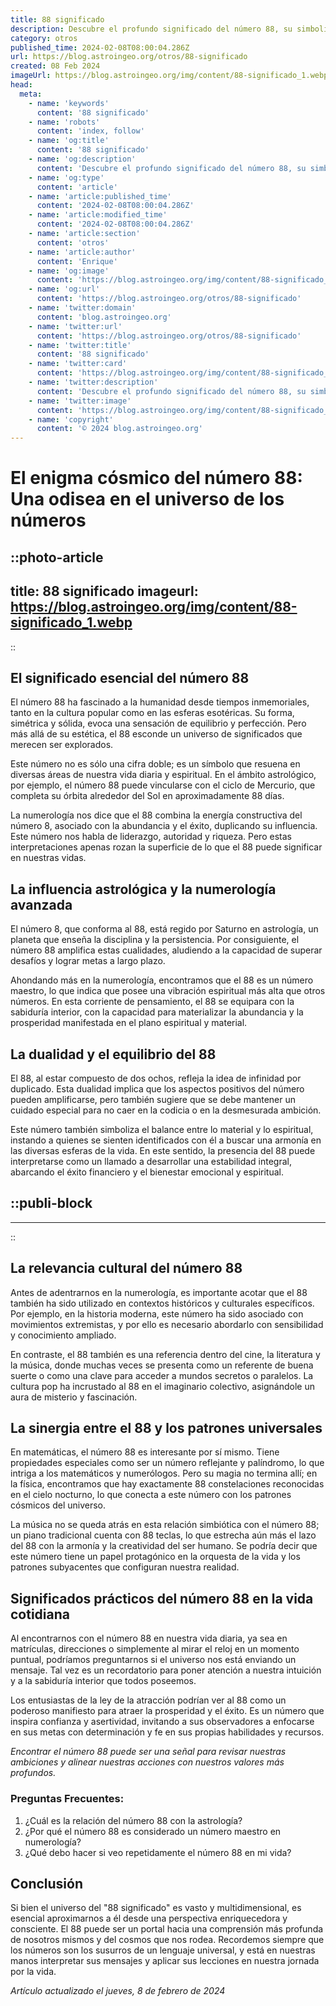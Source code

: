 ```yaml
---
title: 88 significado
description: Descubre el profundo significado del número 88, su simbolismo y cómo influye en la vida y las creencias espirituales. Explora con nosotros.
category: otros
published_time: 2024-02-08T08:00:04.286Z
url: https://blog.astroingeo.org/otros/88-significado
created: 08 Feb 2024
imageUrl: https://blog.astroingeo.org/img/content/88-significado_1.webp
head:
  meta:
    - name: 'keywords'
      content: '88 significado'
    - name: 'robots'
      content: 'index, follow'
    - name: 'og:title'
      content: '88 significado'
    - name: 'og:description'
      content: 'Descubre el profundo significado del número 88, su simbolismo y cómo influye en la vida y las creencias espirituales. Explora con nosotros.'
    - name: 'og:type'
      content: 'article'
    - name: 'article:published_time'
      content: '2024-02-08T08:00:04.286Z'
    - name: 'article:modified_time'
      content: '2024-02-08T08:00:04.286Z'
    - name: 'article:section'
      content: 'otros'
    - name: 'article:author'
      content: 'Enrique'
    - name: 'og:image'
      content: 'https://blog.astroingeo.org/img/content/88-significado_1.webp'
    - name: 'og:url'
      content: 'https://blog.astroingeo.org/otros/88-significado'
    - name: 'twitter:domain'
      content: 'blog.astroingeo.org'
    - name: 'twitter:url'
      content: 'https://blog.astroingeo.org/otros/88-significado'
    - name: 'twitter:title'
      content: '88 significado'
    - name: 'twitter:card'
      content: 'https://blog.astroingeo.org/img/content/88-significado_1.webp'
    - name: 'twitter:description'
      content: 'Descubre el profundo significado del número 88, su simbolismo y cómo influye en la vida y las creencias espirituales. Explora con nosotros.'
    - name: 'twitter:image'
      content: 'https://blog.astroingeo.org/img/content/88-significado_1.webp'
    - name: 'copyright'
      content: '© 2024 blog.astroingeo.org'
---
```

# El enigma cósmico del número 88: Una odisea en el universo de los números


::photo-article
---
title: 88 significado
imageurl: https://blog.astroingeo.org/img/content/88-significado_1.webp
---
::

  
## El significado esencial del número 88

El número 88 ha fascinado a la humanidad desde tiempos inmemoriales, tanto en la cultura popular como en las esferas esotéricas. Su forma, simétrica y sólida, evoca una sensación de equilibrio y perfección. Pero más allá de su estética, el 88 esconde un universo de significados que merecen ser explorados.

Este número no es sólo una cifra doble; es un símbolo que resuena en diversas áreas de nuestra vida diaria y espiritual. En el ámbito astrológico, por ejemplo, el número 88 puede vincularse con el ciclo de Mercurio, que completa su órbita alrededor del Sol en aproximadamente 88 días.

La numerología nos dice que el 88 combina la energía constructiva del número 8, asociado con la abundancia y el éxito, duplicando su influencia. Este número nos habla de liderazgo, autoridad y riqueza. Pero estas interpretaciones apenas rozan la superficie de lo que el 88 puede significar en nuestras vidas.

## La influencia astrológica y la numerología avanzada

El número 8, que conforma al 88, está regido por Saturno en astrología, un planeta que enseña la disciplina y la persistencia. Por consiguiente, el número 88 amplifica estas cualidades, aludiendo a la capacidad de superar desafíos y lograr metas a largo plazo.

Ahondando más en la numerología, encontramos que el 88 es un número maestro, lo que indica que posee una vibración espiritual más alta que otros números. En esta corriente de pensamiento, el 88 se equipara con la sabiduría interior, con la capacidad para materializar la abundancia y la prosperidad manifestada en el plano espiritual y material.

## La dualidad y el equilibrio del 88 

El 88, al estar compuesto de dos ochos, refleja la idea de infinidad por duplicado. Esta dualidad implica que los aspectos positivos del número pueden amplificarse, pero también sugiere que se debe mantener un cuidado especial para no caer en la codicia o en la desmesurada ambición.

Este número también simboliza el balance entre lo material y lo espiritual, instando a quienes se sienten identificados con él a buscar una armonía en las diversas esferas de la vida. En este sentido, la presencia del 88 puede interpretarse como un llamado a desarrollar una estabilidad integral, abarcando el éxito financiero y el bienestar emocional y espiritual.


  ::publi-block
  ---
  ---
  ::
  
    
## La relevancia cultural del número 88

Antes de adentrarnos en la numerología, es importante acotar que el 88 también ha sido utilizado en contextos históricos y culturales específicos. Por ejemplo, en la historia moderna, este número ha sido asociado con movimientos extremistas, y por ello es necesario abordarlo con sensibilidad y conocimiento ampliado.

En contraste, el 88 también es una referencia dentro del cine, la literatura y la música, donde muchas veces se presenta como un referente de buena suerte o como una clave para acceder a mundos secretos o paralelos. La cultura pop ha incrustado al 88 en el imaginario colectivo, asignándole un aura de misterio y fascinación.

## La sinergia entre el 88 y los patrones universales

En matemáticas, el número 88 es interesante por sí mismo. Tiene propiedades especiales como ser un número reflejante y palíndromo, lo que intriga a los matemáticos y numerólogos. Pero su magia no termina allí; en la física, encontramos que hay exactamente 88 constelaciones reconocidas en el cielo nocturno, lo que conecta a este número con los patrones cósmicos del universo.

La música no se queda atrás en esta relación simbiótica con el número 88; un piano tradicional cuenta con 88 teclas, lo que estrecha aún más el lazo del 88 con la armonía y la creatividad del ser humano. Se podría decir que este número tiene un papel protagónico en la orquesta de la vida y los patrones subyacentes que configuran nuestra realidad.

## Significados prácticos del número 88 en la vida cotidiana 

Al encontrarnos con el número 88 en nuestra vida diaria, ya sea en matrículas, direcciones o simplemente al mirar el reloj en un momento puntual, podríamos preguntarnos si el universo nos está enviando un mensaje. Tal vez es un recordatorio para poner atención a nuestra intuición y a la sabiduría interior que todos poseemos.

Los entusiastas de la ley de la atracción podrían ver al 88 como un poderoso manifiesto para atraer la prosperidad y el éxito. Es un número que inspira confianza y asertividad, invitando a sus observadores a enfocarse en sus metas con determinación y fe en sus propias habilidades y recursos.

*Encontrar el número 88 puede ser una señal para revisar nuestras ambiciones y alinear nuestras acciones con nuestros valores más profundos.*

### Preguntas Frecuentes: 

1. ¿Cuál es la relación del número 88 con la astrología?
2. ¿Por qué el número 88 es considerado un número maestro en numerología?
3. ¿Qué debo hacer si veo repetidamente el número 88 en mi vida?

## Conclusión

Si bien el universo del "88 significado" es vasto y multidimensional, es esencial aproximarnos a él desde una perspectiva enriquecedora y consciente. El 88 puede ser un portal hacia una comprensión más profunda de nosotros mismos y del cosmos que nos rodea. Recordemos siempre que los números son los susurros de un lenguaje universal, y está en nuestras manos interpretar sus mensajes y aplicar sus lecciones en nuestra jornada por la vida.

_Artículo actualizado el jueves, 8 de febrero de 2024_